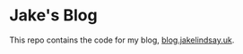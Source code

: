 # Jake's Blog 

This repo contains the code for my blog, [blog.jakelindsay.uk](https://blog.jakelindsay.uk).